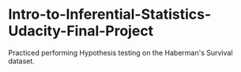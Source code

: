 # Intro-to-Inferential-Statistics-Udacity-Final-Project
Practiced performing Hypothesis testing on the Haberman's Survival dataset.
